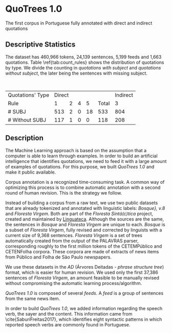 # QuoTrees 1.0
The first corpus in Portuguese fully annotated with direct and indirect quotations

## Descriptive Statistics

The dataset has 460,966 tokens, 24,139 sentences, 5,199 feeds and 1,663 quotations. Table \ref{tab:count_rules} shows the distribution of quotations by type. We divide the counting in _quotations with subject_ and _quotations without subject_, the later being the sentences with missing subject.

<table>
  <tr>
    <td>Quotations' Type</td><td colspan=5>Direct</td><td>Indirect</td>
  </tr>
  <tr>
    <td>Rule</td><td>1</td><td>2</td><td>4</td><td>5</td><td>Total</td><td>3</td>
  </tr>
  <tr>
    <td># SUBJ</td><td>513</td><td>2</td><td>0</td><td>18</td><td>533</td><td>804</td>
  </tr>
  <tr>
    <td># Without SUBJ</td><td>117</td><td>1</td><td>0</td><td>0</td><td>118</td><td>208</td>
  </tr>
</table>

## Description

The Machine Learning approach is based on the assumption that a computer is able to learn through examples. In order to build an artificial intelligence that identifies quotations, we need to feed it with a large amount of examples of quotations. For this purpose, we built _QuoTrees 1.0_ and make it public available.

Corpus annotation is a recognized time-consuming task. A common way of optimizing this process is to combine automatic annotation with a second round of human revision. This is the strategy we follow.

Instead of building a corpus from a raw text, we use two public datasets that are already tokenized and annotated with linguistic labels: _Bosque}, v.8_  and _Floresta Virgem_. Both are part of the _Floresta Sintá(c)tica_ project, created and maintained by [Linguateca](https://www.linguateca.pt/). Although the sources are the same, the sentences in _Bosque_ and _Floresta Virgem_ are unique to each. _Bosque_ is a subset of _Floresta Virgem_, fully revised and corrected by linguists with a current size of 9,368 sentences. _Floresta Virgem_ is a set of trees automatically created from the output of the PALAVRAS parser, corresponding roughly to the first million tokens of the CETEMPúblico and CETENFolha corpora. These corpora are made of extracts of news items from Público and Folha de São Paulo newspapers.

We use these datasets in the _AD_ (Árvores Deitadas - _phrase structure tree_) format, which is easier for human revision. We used only the first 37,386 sentences of _Floresta Virgem_, an amount feasible to be manually revised without compromising the automatic learning process/algorithm.

_QuoTrees 1.0_ is composed of several _feeds_. A _feed_ is a group of sentences from the same news item.

In order to build _QuoTrees 1.0_, we added information regarding the speech verb, the sayer and the content. This information came from \cite{SaburiFreitas2017}, which identifies eight syntactic patterns in which reported speech verbs are commonly found in Portuguese.
